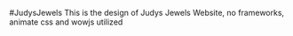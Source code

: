 #JudysJewels
This is the design of Judys Jewels Website, no frameworks, animate css and wowjs utilized
